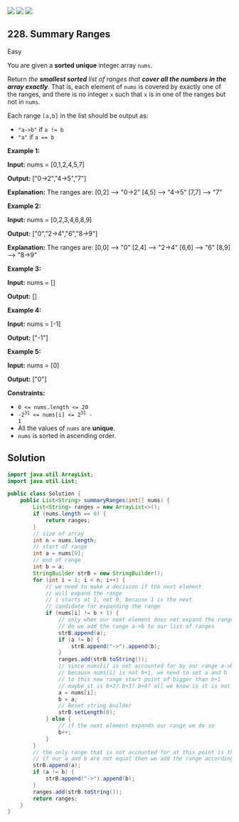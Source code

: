 [![](https://img.shields.io/github/stars/javadev/LeetCode-in-Java?label=Stars&style=flat-square)](https://github.com/javadev/LeetCode-in-Java)
[![](https://img.shields.io/github/forks/javadev/LeetCode-in-Java?label=Fork%20me%20on%20GitHub%20&style=flat-square)](https://github.com/javadev/LeetCode-in-Java/fork)
[![](https://img.shields.io/badge/-LeetCode%20in%20Kotlin-blue?style=flat-square)](https://github.com/javadev/LeetCode-in-Kotlin)

## 228\. Summary Ranges

Easy

You are given a **sorted unique** integer array `nums`.

Return _the **smallest sorted** list of ranges that **cover all the numbers in the array exactly**_. That is, each element of `nums` is covered by exactly one of the ranges, and there is no integer `x` such that `x` is in one of the ranges but not in `nums`.

Each range `[a,b]` in the list should be output as:

*   `"a->b"` if `a != b`
*   `"a"` if `a == b`

**Example 1:**

**Input:** nums = [0,1,2,4,5,7]

**Output:** ["0->2","4->5","7"]

**Explanation:** The ranges are: [0,2] --> "0->2" [4,5] --> "4->5" [7,7] --> "7" 

**Example 2:**

**Input:** nums = [0,2,3,4,6,8,9]

**Output:** ["0","2->4","6","8->9"]

**Explanation:** The ranges are: [0,0] --> "0" [2,4] --> "2->4" [6,6] --> "6" [8,9] --> "8->9" 

**Example 3:**

**Input:** nums = []

**Output:** [] 

**Example 4:**

**Input:** nums = [-1]

**Output:** ["-1"] 

**Example 5:**

**Input:** nums = [0]

**Output:** ["0"] 

**Constraints:**

*   `0 <= nums.length <= 20`
*   <code>-2<sup>31</sup> <= nums[i] <= 2<sup>31</sup> - 1</code>
*   All the values of `nums` are **unique**.
*   `nums` is sorted in ascending order.

## Solution

```java
import java.util.ArrayList;
import java.util.List;

public class Solution {
    public List<String> summaryRanges(int[] nums) {
        List<String> ranges = new ArrayList<>();
        if (nums.length == 0) {
            return ranges;
        }
        // size of array
        int n = nums.length;
        // start of range
        int a = nums[0];
        // end of range
        int b = a;
        StringBuilder strB = new StringBuilder();
        for (int i = 1; i < n; i++) {
            // we need to make a decision if the next element
            // will expand the range
            // i starts at 1, not 0, because 1 is the next
            // candidate for expanding the range
            if (nums[i] != b + 1) {
                // only when our next element does not expand the range
                // do we add the range a->b to our list of ranges
                strB.append(a);
                if (a != b) {
                    strB.append("->").append(b);
                }
                ranges.add(strB.toString());
                // since nums[i] is not accounted for by our range a->b
                // because nums[i] is not b+1, we need to set a and b
                // to this new range start point of bigger than b+1
                // maybe it is b+2? b+3? b+4? all we know is it is not b+1
                a = nums[i];
                b = a;
                // Reset string builder
                strB.setLength(0);
            } else {
                // if the next element expands our range we do so
                b++;
            }
        }
        // the only range that is not accounted for at this point is the last range
        // if our a and b are not equal then we add the range accordingly
        strB.append(a);
        if (a != b) {
            strB.append("->").append(b);
        }
        ranges.add(strB.toString());
        return ranges;
    }
}
```